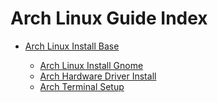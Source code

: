 # Arch Linux Guide Index


- [Arch Linux Install Base](docs/01_ARCH_INSTALL_BASE.md)

    - [Arch Linux Install Gnome](docs/02_ARCH_INSTALL_BASE.md)
    - [Arch Hardware Driver Install](docs/03_ARCH_INSTALL_HARDWARE.md)
    - [Arch Terminal Setup](docs/04_ARCH_TERMINAL_SETUP.md)
